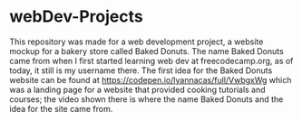 # webDev-Projects

This repository was made for a web development project, a website mockup for a bakery store called Baked Donuts.
The name Baked Donuts came from when I first started learning web dev at freecodecamp.org, as of today, it still is my username there.
The first idea for the Baked Donuts website can be found at https://codepen.io/lyannacas/full/VwbgxWg which was a landing page for a website that provided cooking tutorials and courses;
the video shown there is where the name Baked Donuts and the idea for the site came from.
